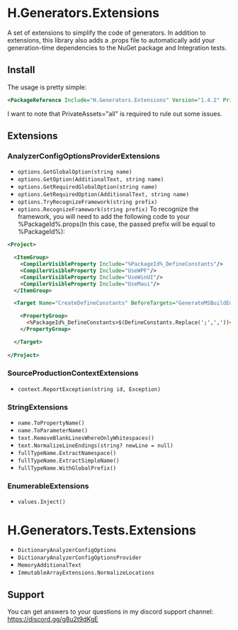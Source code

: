 # H.Generators.Extensions
A set of extensions to simplify the code of generators.
In addition to extensions, this library also adds a .props file to automatically add your generation-time dependencies 
to the NuGet package and Integration tests.

## Install
The usage is pretty simple:
```xml
<PackageReference Include="H.Generators.Extensions" Version="1.4.2" PrivateAssets="all" />
```
I want to note that PrivateAssets="all" is required to rule out some issues.

## Extensions
### AnalyzerConfigOptionsProviderExtensions 
- `options.GetGlobalOption(string name)`
- `options.GetOption(AdditionalText, string name)`
- `options.GetRequiredGlobalOption(string name)`
- `options.GetRequiredOption(AdditionalText, string name)`
- `options.TryRecognizeFramework(string prefix)`
- `options.RecognizeFramework(string prefix)`
To recognize the framework, you will need to add the following code to your %PackageId%.props(In this case, the passed prefix will be equal to %PackageId%):
```xml
<Project>

  <ItemGroup>
    <CompilerVisibleProperty Include="%PackageId%_DefineConstants"/>
    <CompilerVisibleProperty Include="UseWPF"/>
    <CompilerVisibleProperty Include="UseWinUI"/>
    <CompilerVisibleProperty Include="UseMaui"/>
  </ItemGroup>

  <Target Name="CreateDefineConstants" BeforeTargets="GenerateMSBuildEditorConfigFileShouldRun;GenerateMSBuildEditorConfigFileCore">

    <PropertyGroup>
      <%PackageId%_DefineConstants>$(DefineConstants.Replace(';',','))</%PackageId%_DefineConstants>
    </PropertyGroup>

  </Target>
  
</Project>
```

### SourceProductionContextExtensions 
- `context.ReportException(string id, Exception)`

### StringExtensions 
- `name.ToPropertyName()`
- `name.ToParameterName()`
- `text.RemoveBlankLinesWhereOnlyWhitespaces()`
- `text.NormalizeLineEndings(string? newLine = null)`
- `fullTypeName.ExtractNamespace()`
- `fullTypeName.ExtractSimpleName()`
- `fullTypeName.WithGlobalPrefix()`

### EnumerableExtensions 
- `values.Inject()`

# H.Generators.Tests.Extensions
- `DictionaryAnalyzerConfigOptions`
- `DictionaryAnalyzerConfigOptionsProvider`
- `MemoryAdditionalText`
- `ImmutableArrayExtensions.NormalizeLocations`

## Support
You can get answers to your questions in my discord support channel:  
https://discord.gg/g8u2t9dKgE